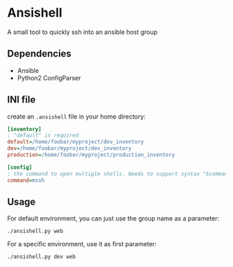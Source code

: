 # Ansishell

A small tool to quickly ssh into an ansible host group

## Dependencies

* Ansible
* Python2 ConfigParser

## INI file

create an `.ansishell` file in your home directory:

```ini
[inventory]
; "default" is required
default=/home/foobar/myproject/dev_inventory
dev=/home/foobar/myproject/dev_inventory
production=/home/foobar/myproject/production_inventory

[config]
; the command to open multiple shells. Needs to support syntax "$command $host1 $host2 ..."
command=mssh
```

## Usage

For default environment, you can just use the group name as a parameter:

`./ansishell.py web`

For a specific environment, use it as first parameter:

`./ansishell.py dev web`